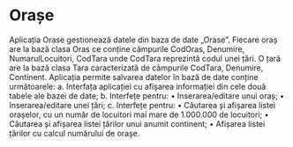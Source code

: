 # Orașe

 Aplicația Orase gestionează datele din baza de date „Orase”. Fiecare oraș are la bază clasa Oras ce conține câmpurile CodOras, Denumire, NumarulLocuitori, CodTara unde CodTara reprezintă codul unei țări. O țară are la bază clasa Tara caracterizată de câmpurile CodTara, Denumire, Continent.
Aplicația permite salvarea datelor în bază de date conține următoarele:
a. Interfața aplicației cu afișarea informației din cele două tabele ale bazei de date;
b. Interfețe pentru:
• Inserarea/editare unui oraș;
• Inserarea/editare unei țări;
c. Interfețe pentru:
• Căutarea și afișarea listei orașelor, cu un număr de locuitori mai mare de 1.000.000 de locuitori;
• Căutarea și afișarea listei țărilor unui anumit continent;
• Afișarea listei țărilor cu calcul numărului de orașe.